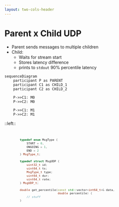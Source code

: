 ```yaml
---
layout: two-cols-header
---
```


# Parent x Child UDP

- Parent sends messages to multiple children
- Child: 
    - Waits for stream start 
    - Stores latency difference
    - prints to `stdout` 90% percentile latency

<div 
    alt="WorkerSM"
    class="absolute top-15% left-50% right-0 bottom-0"
>

```mermaid
sequenceDiagram
    participant P as PARENT
    participant C1 as CHILD_1
    participant C2 as CHILD_2

    P->>C1: M0
    P->>C2: M0

    P->>C1: M1
    P->>C2: M1
```
</div>

::left::

<div 
    alt="cpp"
    style="transform: scale(0.8)"
    class="absolute bottom--4% left-5%"
>

```cpp
typedef enum MsgType {
    START = 0,
    ONGOING = 1,
    END = 2
} MsgType_t;

typedef struct MsgUDP {
    uint32_t id;
    uint64_t ts;
    MsgType_t type;
    uint64_t dur;
    uint64_t rate;
} MsgUDP_t;

double get_percentile(const std::vector<int64_t>& data, 
                      double percentile) {
    // stuff 
}

```

</div>

<TUMLogo variant="white" />
